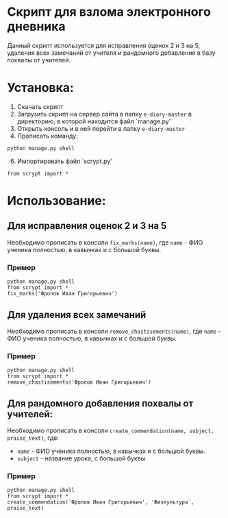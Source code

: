 # Скрипт для взлома электронного дневника
Данный скрипт используется для исправления оценок 2 и 3 на 5, удаления всех замечаний от учителя и рандомного добавления в базу похвалы от учителей.

# Установка:
1. Скачать скрипт
2. Загрузить скрипт на сервер сайта в папку `e-diary-master` в директорию, в которой находится файл `manage.py'
3. Открыть консоль и в ней перейти в папку `e-diary-master`
5. Прописать команду:
```
python manage.py shell
```
6. Импортировать файл `scrypt.py'
```
from scrypt import *
```

# Использование:
## Для исправления оценок 2 и 3 на 5
Необходимо прописать в консоли `fix_marks(name)`, где `name` - ФИО ученика полностью, в кавычках и с большой буквы.
### Пример
```
python manage.py shell
from scrypt import *
fix_marks('Фролов Иван Григорьевич')
```
## Для удаления всех замечаний
Необходимо прописать в консоли `remove_chastisements(name)`, где `name` - ФИО ученика полностью, в кавычках и с большой буквы.
### Пример
```
python manage.py shell
from scrypt import *
remove_chastisements('Фролов Иван Григорьевич')
```

## Для рандомного добавления похвалы от учителей:
Необходимо прописать в консоли `create_commendation(name, subject, praise_text)`, где:
* `name` - ФИО ученика полностью, в кавычках и с большой буквы.
* `subject` - название урока, с большой буквы

### Пример
```
python manage.py shell
from scrypt import *
create_commendation('Фролов Иван Григорьевич', 'Физкультура`, praise_text)
```
